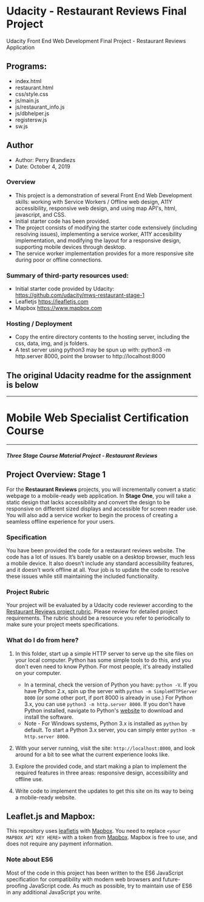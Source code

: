 # Udacity - Restaurant Reviews Final Project

Udacity Front End Web Development Final Project - Restaurant Reviews Application

## Programs:
* index.html
* restaurant.html
* css/style.css
* js/main.js
* js/restaurant_info.js
* js/dbhelper.js
* registersw.js
* sw.js

## Author
* Author: Perry Brandiezs
* Date: October 4, 2019

### Overview
* This project is a demonstration of several Front End Web Development skills: working with Service Workers / Offline web design, A11Y accessibility, responsive web design, and using map API's, html, javascript, and CSS.
* Initial starter code has been provided.
* The project consists of modifying the starter code extensively (including resolving issues), implementing a service worker, A11Y accesibility implementation, and modifying the layout for a responsive design, supporting mobile devices through desktop.
* The service worker implementation provides for a more responsive site during poor or offline connections.

### Summary of third-party resources used:
* Initial starter code provided by Udacity:
https://github.com/udacity/mws-restaurant-stage-1
* Leafletjs
https://leafletjs.com
* Mapbox
https://www.mapbox.com

### Hosting / Deployment
* Copy the entire directory contents to the hosting server, including the css, data, img, and js folders.
* A test server using python3 may be spun up with: python3 -m http.server 8000, point the browser to http://localhost:8000



## The original Udacity readme for the assignment is below
---
# Mobile Web Specialist Certification Course
---
#### _Three Stage Course Material Project - Restaurant Reviews_

## Project Overview: Stage 1

For the **Restaurant Reviews** projects, you will incrementally convert a static webpage to a mobile-ready web application. In **Stage One**, you will take a static design that lacks accessibility and convert the design to be responsive on different sized displays and accessible for screen reader use. You will also add a service worker to begin the process of creating a seamless offline experience for your users.

### Specification

You have been provided the code for a restaurant reviews website. The code has a lot of issues. It’s barely usable on a desktop browser, much less a mobile device. It also doesn’t include any standard accessibility features, and it doesn’t work offline at all. Your job is to update the code to resolve these issues while still maintaining the included functionality.

### Project Rubric

Your project will be evaluated by a Udacity code reviewer according to the [Restaurant Reviews project rubric](https://review.udacity.com/#!/rubrics/1090/view). Please review for detailed project requirements. The rubric should be a resource you refer to periodically to make sure your project meets specifications.

### What do I do from here?

1. In this folder, start up a simple HTTP server to serve up the site files on your local computer. Python has some simple tools to do this, and you don't even need to know Python. For most people, it's already installed on your computer.

    * In a terminal, check the version of Python you have: `python -V`. If you have Python 2.x, spin up the server with `python -m SimpleHTTPServer 8000` (or some other port, if port 8000 is already in use.) For Python 3.x, you can use `python3 -m http.server 8000`. If you don't have Python installed, navigate to Python's [website](https://www.python.org/) to download and install the software.
   * Note -  For Windows systems, Python 3.x is installed as `python` by default. To start a Python 3.x server, you can simply enter `python -m http.server 8000`.
2. With your server running, visit the site: `http://localhost:8000`, and look around for a bit to see what the current experience looks like.
3. Explore the provided code, and start making a plan to implement the required features in three areas: responsive design, accessibility and offline use.
4. Write code to implement the updates to get this site on its way to being a mobile-ready website.

## Leaflet.js and Mapbox:

This repository uses [leafletjs](https://leafletjs.com/) with [Mapbox](https://www.mapbox.com/). You need to replace `<your MAPBOX API KEY HERE>` with a token from [Mapbox](https://www.mapbox.com/). Mapbox is free to use, and does not require any payment information.

### Note about ES6

Most of the code in this project has been written to the ES6 JavaScript specification for compatibility with modern web browsers and future-proofing JavaScript code. As much as possible, try to maintain use of ES6 in any additional JavaScript you write.
